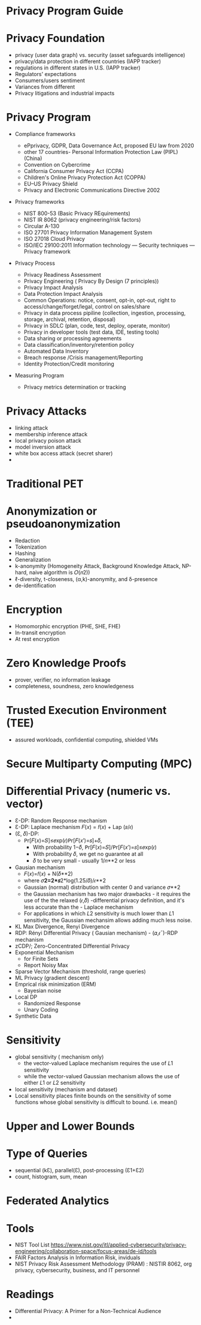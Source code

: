 # Privacy Program Guide
# Privacy Foundation
  - privacy (user data graph) vs. security (asset safeguards intelligence)
  - privacy/data protection in different countries (IAPP tracker)
  - regulations in different states in U.S. (IAPP tracker)
  - Regulators' expectations 
  - Consumers/users sentiment
  - Variances from different  
  - Privacy litigations and industrial impacts
# Privacy Program 
  - Compliance frameworks
      - ePprivacy, GDPR, Data Governance Act, proposed EU law from 2020
      - other 17 countries- Personal Information Protection Law (PIPL) (China)
      - Convention on Cybercrime
      - California Consumer Privacy Act (CCPA)
      - Children's Online Privacy Protection Act (COPPA)
      - EU–US Privacy Shield
      - Privacy and Electronic Communications Directive 2002
  
  - Privacy frameworks 
    - NIST 800-53 (Basic Privacy REquirements)
    - NIST IR 8062 (privacy engineering/risk factors)
    - Circular A-130 
    - ISO 27701 Privacy Information Management System
    - ISO 27018 Cloud Privacy
    - ISO/IEC 29100:2011 Information technology — Security techniques — Privacy framework

  - Privacy Process
      - Privacy Readiness Assessment
      - Privacy Engineering ( Privacy By Design (7 principles))
      - Privacy Impact Analysis 
      - Data Protection Impact Analysis
      - Common Operations: notice, consent, opt-in, opt-out, right to access/change/forget/legal, control on sales/share
      - Privacy in data process pipiline (collection, ingestion, processing, storage, archival, retention, disposal)
      - Privacy in SDLC (plan, code, test, deploy, operate, monitor)
      - Privacy in developer tools (test data, IDE, testing tools)
      - Data sharing or processing agreements
      - Data classification/inventory/retention policy
      - Automated Data Inventory
      - Breach response /Crisis management/Reporting 
      - Identity Protection/Credit monitoring
       
   - Measuring Program
      - Privacy metrics determination or tracking

# Privacy Attacks
  - linking attack
  - membership inference attack
  - local privacy poison attack 
  - model inversion attack 
  - white box access attack (secret sharer)
  - 
# Traditional PET 
# Anonymization or pseudoanonymization 
  - Redaction
  - Tokenization
  - Hashing
  - Generalization
  - k-anonymity (Homogeneity Attack, Background Knowledge Attack, NP-hard, naive algorithm is 𝑂(𝑛2))
  - ℓ-diversity, t-closeness, (α,k)-anonymity, and δ-presence
  - de-identification 
   
# Encryption 
  - Homomorphic encryption (PHE, SHE, FHE)
  - In-transit encryption
  - At rest encryption
  
# Zero Knowledge Proofs
  - prover, verifier, no information leakage
  - completeness, soundness, zero knowledgeness
  
# Trusted Execution  Environment (TEE) 
  - assured workloads, confidential computing, shielded VMs 
  
# Secure Multiparty Computing (MPC)

# Differential Privacy (numeric vs. vector)
  - Ɛ-DP:  Random Response mechanism 
  - Ɛ-DP:  Laplace mechanism 𝐹(𝑥) = 𝑓(𝑥) + Lap (𝑠/𝜖)
  - (Ɛ, 𝛿)-DP: 
    - 𝖯𝗋[𝐹(𝑥)=𝑆]≤𝑒xp(𝜖)𝖯𝗋[𝐹(𝑥′)=𝑠]+𝛿, 
      - With probability 1−𝛿, 𝖯𝗋[𝐹(𝑥)=𝑆]/𝖯𝗋[𝐹(𝑥′)=𝑠]≤𝑒xp(𝜖)
      - With probability 𝛿, we get no guarantee at all
      - 𝛿  to be very small - usually  1/𝑛**2  or less
  - Gausian mechanism  
     - 𝐹(𝑥)=𝑓(𝑥) + N(𝛿**2)
     - where 𝜎**2=2*𝑠**2*log(1.25/𝛿)/𝜖**2
     - Gaussian (normal) distribution with center 0 and variance  𝜎**2
     - the Gaussian mechanism has two major drawbacks - it requires the use of the the relaxed  (𝜖,𝛿) -differential privacy definition, and it's less accurate than the    - Laplace mechanism
     -  For applications in which  𝐿2  sensitivity is much lower than  𝐿1  sensitivity, the Gaussian mechansim allows adding much less noise.
  - KL Max Divergence, Renyi Divergence
   - RDP: Rényi Differential Privacy ( Gausian mechanism) 
    - (𝛼,𝜖¯)-RDP mechanism
  - zCDP/; Zero-Concentrated Differential Privacy 
  - Exponential Mechanism 
    - for Finite Sets
    - Report Noisy Max
  - Sparse Vector Mechanism (threshold, range queries)
  - ML Privacy (gradient descent)
  - Emprical risk minimization (ERM) 
    - Bayesian noise 
  - Local DP
    - Randomized Response
    - Unary Coding 
  - Synthetic Data 
  
# Sensitivity 
  - global sensitivity ( mechanism only)
    - the vector-valued Laplace mechanism requires the use of 𝐿1 sensitivity
    - while the vector-valued Gaussian mechanism allows the use of either 𝐿1 or 𝐿2 sensitivity
  - local sensitivity (mechanism and dataset)
  - Local sensitivity places finite bounds on the sensitivity of some functions whose global sensitivity is difficult to bound. i.e. mean()
# Upper and Lower Bounds

# Type of Queries
  - sequential (kƐ), parallel(Ɛ), post-processing (Ɛ1+Ɛ2)
  - count, histogram, sum, mean
  
# Federated Analytics

# Tools 
  - NIST Tool List https://www.nist.gov/itl/applied-cybersecurity/privacy-engineering/collaboration-space/focus-areas/de-id/tools
  - FAIR  Factors Analysis in Information Risk, inviduals 
  - NIST Privacy Risk Assessment Methodology (PRAM) : NISTIR 8062,  org privacy, cybersecurity, business, and IT personnel
   
# Readings
  - Differential Privacy: A Primer for a Non-Technical Audience
  - 
